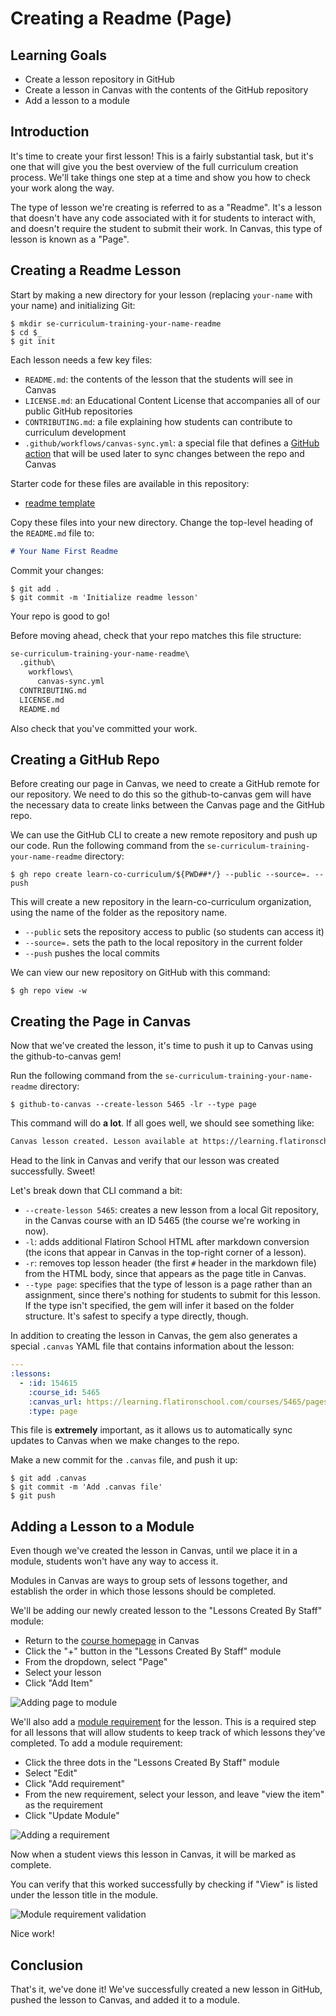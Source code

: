 # Creating a Readme (Page)

## Learning Goals

- Create a lesson repository in GitHub
- Create a lesson in Canvas with the contents of the GitHub repository
- Add a lesson to a module

## Introduction

It's time to create your first lesson! This is a fairly substantial task, but
it's one that will give you the best overview of the full curriculum creation
process. We'll take things one step at a time and show you how to check your
work along the way.

The type of lesson we're creating is referred to as a "Readme". It's a lesson
that doesn't have any code associated with it for students to interact with, and
doesn't require the student to submit their work. In Canvas, this type of lesson
is known as a "Page".

## Creating a Readme Lesson

Start by making a new directory for your lesson (replacing `your-name` with your
name) and initializing Git:

```console
$ mkdir se-curriculum-training-your-name-readme
$ cd $_
$ git init
```

Each lesson needs a few key files:

- `README.md`: the contents of the lesson that the students will see in Canvas
- `LICENSE.md`: an Educational Content License that accompanies all of our
  public GitHub repositories
- `CONTRIBUTING.md`: a file explaining how students can contribute to curriculum
  development
- `.github/workflows/canvas-sync.yml`: a special file that defines a [GitHub
  action][github action] that will be used later to sync changes between the
  repo and Canvas

Starter code for these files are available in this repository:

- [readme template](https://github.com/learn-co-curriculum/se-curriculum-templates/tree/main/readme)

Copy these files into your new directory. Change the top-level heading of the
`README.md` file to:

```md
# Your Name First Readme
```

Commit your changes:

```console
$ git add .
$ git commit -m 'Initialize readme lesson'
```

Your repo is good to go!

Before moving ahead, check that your repo matches this file structure:

```txt
se-curriculum-training-your-name-readme\
  .github\
    workflows\
      canvas-sync.yml
  CONTRIBUTING.md
  LICENSE.md
  README.md
```

Also check that you've committed your work.

## Creating a GitHub Repo

Before creating our page in Canvas, we need to create a GitHub remote for our
repository. We need to do this so the github-to-canvas gem will have the
necessary data to create links between the Canvas page and the GitHub repo.

We can use the GitHub CLI to create a new remote repository and push up our
code. Run the following command from the
`se-curriculum-training-your-name-readme` directory:

```console
$ gh repo create learn-co-curriculum/${PWD##*/} --public --source=. --push
```

This will create a new repository in the learn-co-curriculum organization, using
the name of the folder as the repository name.

- `--public` sets the repository access to public (so students can access it)
- `--source=.` sets the path to the local repository in the current folder
- `--push` pushes the local commits

We can view our new repository on GitHub with this command:

```console
$ gh repo view -w
```

## Creating the Page in Canvas

Now that we've created the lesson, it's time to push it up to Canvas using the
github-to-canvas gem!

Run the following command from the `se-curriculum-training-your-name-readme`
directory:

```console
$ github-to-canvas --create-lesson 5465 -lr --type page
```

This command will do **a lot**. If all goes well, we should see something like:

```txt
Canvas lesson created. Lesson available at https://learning.flatironschool.com/courses/5465/pages/lesson-title
```

Head to the link in Canvas and verify that our lesson was created successfully.
Sweet!

Let's break down that CLI command a bit:

- `--create-lesson 5465`: creates a new lesson from a local Git repository, in
  the Canvas course with an ID 5465 (the course we're working in now).
- `-l`: adds additional Flatiron School HTML after markdown conversion (the
  icons that appear in Canvas in the top-right corner of a lesson).
- `-r`: removes top lesson header (the first `#` header in the markdown file)
  from the HTML body, since that appears as the page title in Canvas.
- `--type page`: specifies that the type of lesson is a page rather than an
  assignment, since there's nothing for students to submit for this lesson. If
  the type isn't specified, the gem will infer it based on the folder structure.
  It's safest to specify a type directly, though.

In addition to creating the lesson in Canvas, the gem also generates a special
`.canvas` YAML file that contains information about the lesson:

```yml
---
:lessons:
  - :id: 154615
    :course_id: 5465
    :canvas_url: https://learning.flatironschool.com/courses/5465/pages/lesson-title
    :type: page
```

This file is **extremely** important, as it allows us to automatically sync
updates to Canvas when we make changes to the repo.

Make a new commit for the `.canvas` file, and push it up:

```console
$ git add .canvas
$ git commit -m 'Add .canvas file'
$ git push
```

## Adding a Lesson to a Module

Even though we've created the lesson in Canvas, until we place it in a module,
students won't have any way to access it.

Modules in Canvas are ways to group sets of lessons together, and establish the
order in which those lessons should be completed.

We'll be adding our newly created lesson to the "Lessons Created By Staff"
module:

- Return to the [course homepage][] in Canvas
- Click the "+" button in the "Lessons Created By Staff" module
- From the dropdown, select "Page"
- Select your lesson
- Click "Add Item"

![Adding page to module](https://curriculum-content.s3.amazonaws.com/curriculum-training/create-readme/canvas-add-page-new.png)

We'll also add a [module requirement][] for the lesson. This is a required step
for all lessons that will allow students to keep track of which lessons they've
completed. To add a module requirement:

- Click the three dots in the "Lessons Created By Staff" module
- Select "Edit"
- Click "Add requirement"
- From the new requirement, select your lesson, and leave "view the item" as the
  requirement
- Click "Update Module"

![Adding a requirement](https://curriculum-content.s3.amazonaws.com/curriculum-training/create-readme/canvas-add-requirement-new.png)

Now when a student views this lesson in Canvas, it will be marked as complete.

You can verify that this worked successfully by checking if "View" is listed
under the lesson title in the module.

![Module requirement validation](https://curriculum-content.s3.amazonaws.com/curriculum-training/create-readme/canvas-module-requirement-validation-new.png)

Nice work!

## Conclusion

That's it, we've done it! We've successfully created a new lesson in GitHub,
pushed the lesson to Canvas, and added it to a module.

[github action]: https://github.com/features/actions
[course homepage]: https://learning.flatironschool.com/courses/5465
[module requirement]:
https://community.canvaslms.com/t5/Instructor-Guide/How-do-I-add-requirements-to-a-module/ta-p/1131
